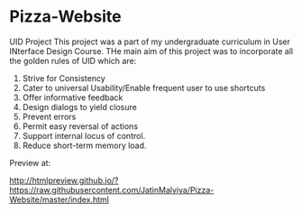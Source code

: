 Pizza-Website
=============

UID Project
This project was a part of my undergraduate curriculum in User INterface Design Course. THe main aim of this project was to incorporate all the golden rules of UID which are:

1. Strive for Consistency
2. Cater to universal Usability/Enable frequent user to use shortcuts
3. Offer informative feedback
4. Design dialogs to yield closure
5. Prevent errors
6. Permit easy reversal of actions
7. Support internal locus of control.
8. Reduce short-term memory load.

Preview at:

http://htmlpreview.github.io/?https://raw.githubusercontent.com/JatinMalviya/Pizza-Website/master/index.html
